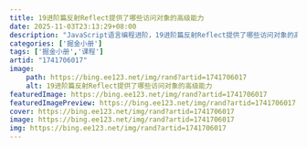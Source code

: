 ```yaml
---
title: 19进阶篇反射Reflect提供了哪些访问对象的高级能力
date: 2025-11-03T23:13:29+08:00
description: "JavaScript语言编程进阶，19进阶篇反射Reflect提供了哪些访问对象的高级能力"
categories: ['掘金小册']
tags: ['掘金小册','课程']
artid: "1741706017"
image:
    path: https://bing.ee123.net/img/rand?artid=1741706017
    alt: 19进阶篇反射Reflect提供了哪些访问对象的高级能力
featuredImage: https://bing.ee123.net/img/rand?artid=1741706017
featuredImagePreview: https://bing.ee123.net/img/rand?artid=1741706017
cover: https://bing.ee123.net/img/rand?artid=1741706017
image: https://bing.ee123.net/img/rand?artid=1741706017
img: https://bing.ee123.net/img/rand?artid=1741706017
---
```


